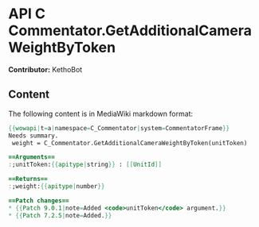 # API C Commentator.GetAdditionalCameraWeightByToken

**Contributor:** KethoBot

## Content

The following content is in MediaWiki markdown format:

```mediawiki
{{wowapi|t=a|namespace=C_Commentator|system=CommentatorFrame}}
Needs summary.
 weight = C_Commentator.GetAdditionalCameraWeightByToken(unitToken)

==Arguments==
:;unitToken:{{apitype|string}} : [[UnitId]]

==Returns==
:;weight:{{apitype|number}}

==Patch changes==
* {{Patch 9.0.1|note=Added <code>unitToken</code> argument.}}
* {{Patch 7.2.5|note=Added.}}
```